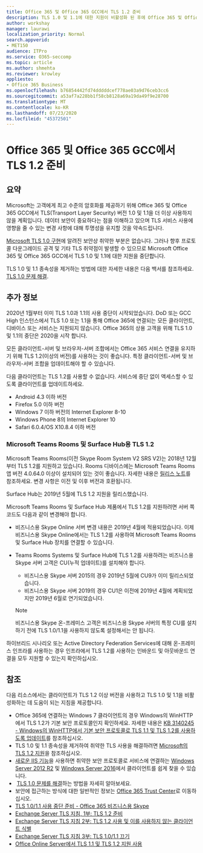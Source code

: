 ```yaml
---
title: Office 365 및 Office 365 GCC에서 TLS 1.2 준비
description: TLS 1.0 및 1.1에 대한 지원이 비활성화 된 후에 Office 365 및 Office 365 GCC에서 모든 클라이언트-서버 및 브라우저-서버 조합에 대해 TLS 1.2 사용을 준비하는 방법
author: workshay
manager: laurawi
localization_priority: Normal
search.appverid:
- MET150
audience: ITPro
ms.service: O365-seccomp
ms.topic: article
ms.author: shmehta
ms.reviewer: krowley
appliesto:
- Office 365 Business
ms.openlocfilehash: b76854442fd74dddddcef778ae03a9d76ceb3cc6
ms.sourcegitcommit: a53af7a228bb1f58cb8128a69a19da49f9e28700
ms.translationtype: MT
ms.contentlocale: ko-KR
ms.lasthandoff: 07/23/2020
ms.locfileid: "45372501"
---
```

# <a name="preparing-for-tls-12-in-office-365-and-office-365-gcc"></a>Office 365 및 Office 365 GCC에서 TLS 1.2 준비

## <a name="summary"></a>요약

Microsoft는 고객에게 최고 수준의 암호화를 제공하기 위해 Office 365 및 Office 365 GCC에서 TLS(Transport Layer Security) 버전 1.0 및 1.1을 더 이상 사용하지 않을 계획입니다. 데이터 보안이 중요하다는 점을 이해하고 있으며 TLS 서비스 사용에 영향을 줄 수 있는 변경 사항에 대해 투명성을 유지할 것을 약속드립니다.

[Microsoft TLS 1.0 구현](https://support.microsoft.com/help/3117336/schannel-implementation-of-tls-1-0-in-windows-security-status-update-n)에 알려진 보안상 취약한 부분은 없습니다. 그러나 향후 프로토콜 다운그레이드 공격 및 기타 TLS 취약점이 발생할 수 있으므로 Microsoft Office 365 및 Office 365 GCC에서 TLS 1.0 및 1.1에 대한 지원을 중단합니다.

TLS 1.0 및 1.1 종속성을 제거하는 방법에 대한 자세한 내용은 다음 백서를 참조하세요. [TLS 1.0 문제 해결](https://www.microsoft.com/download/details.aspx?id=55266).

## <a name="more-information"></a>추가 정보

2020년 1월부터 이미 TLS 1.0과 1.1의 사용 중단이 시작되었습니다. DoD 또는 GCC High 인스턴스에서 TLS 1.0 또는 1.1을 통해 Office 365에 연결되는 모든 클라이언트, 디바이스 또는 서비스는 지원되지 않습니다. Office 365의 상용 고객을 위해 TLS 1.0 및 1.1의 중단은 2020을 시작 합니다.

모든 클라이언트-서버 및 브라우저-서버 조합에서는 Office 365 서비스 연결을 유지하기 위해 TLS 1.2(이상의 버전)를 사용하는 것이 좋습니다. 특정 클라이언트-서버 및 브라우저-서버 조합을 업데이트해야 할 수 있습니다.

다음 클라이언트는 TLS 1.2를 사용할 수 없습니다. 서비스에 중단 없이 액세스할 수 있도록 클라이언트를 업데이트하세요.

- Android 4.3 이하 버전
- Firefox 5.0 이하 버전
- Windows 7 이하 버전의 Internet Explorer 8-10
- Windows Phone 8의 Internet Explorer 10
- Safari 6.0.4/OS X10.8.4 이하 버전

### <a name="tls-12-for-microsoft-teams-rooms-and-surface-hub"></a>Microsoft Teams Rooms 및 Surface Hub용 TLS 1.2

Microsoft Teams Rooms(이전 Skype Room System V2 SRS V2)는 2018년 12월부터 TLS 1.2를 지원하고 있습니다. Rooms 디바이스에는 Microsoft Teams Rooms 앱 버전 4.0.64.0 이상이 설치되어 있는 것이 좋습니다. 자세한 내용은 [릴리스 노트](https://docs.microsoft.com/microsoftteams/room-systems/srs2-release-note)를 참조하세요. 변경 사항은 이전 및 이후 버전과 호환됩니다.

Surface Hub는 2019년 5월에 TLS 1.2 지원을 릴리스했습니다.

Microsoft Teams Rooms 및 Surface Hub 제품에서 TLS 1.2를 지원하려면 서버 쪽 코드도 다음과 같이 변경해야 합니다.

- 비즈니스용 Skype Online 서버 변경 내용은 2019년 4월에 적용되었습니다. 이제 비즈니스용 Skype Online에서는 TLS 1.2를 사용하여 Microsoft Teams Rooms 및 Surface Hub 장치를 연결할 수 있습니다.
- Teams Rooms Systems 및 Surface Hub에 TLS 1.2를 사용하려는 비즈니스용 Skype 서버 고객은 CU(누적 업데이트)를 설치해야 합니다.

  - 비즈니스용 Skype 서버 2015의 경우 2019년 5월에 CU9가 이미 릴리스되었습니다.
  - 비즈니스용 Skype 서버 2019의 경우 CU1은 이전에 2019년 4월에 계획되었지만 2019년 6월로 연기되었습니다.

  > [!NOTE]
  > 비즈니스용 Skype 온-프레미스 고객은 비즈니스용 Skype 서버의 특정 CU를 설치하기 전에 TLS 1.0/1.1을 사용하지 않도록 설정해서는 안 됩니다.

하이브리드 시나리오 또는 Active Directory Federation Services에 대해 온-프레미스 인프라를 사용하는 경우 인프라에서 TLS 1.2를 사용하는 인바운드 및 아웃바운드 연결을 모두 지원할 수 있는지 확인하십시오.

## <a name="references"></a>참조

다음 리소스에서는 클라이언트가 TLS 1.2 이상 버전을 사용하고 TLS 1.0 및 1.1을 비활성화하는 데 도움이 되는 지침을 제공합니다.

- Office 365에 연결하는 Windows 7 클라이언트의 경우 Windows의 WinHTTP에서 TLS 1.2가 기본 보안 프로토콜인지 확인하세요. 자세한 내용은 [KB 3140245 - Windows의 WinHTTP에서 기본 보안 프로토콜로 TLS 1.1 및 TLS 1.2를 사용하도록 업데이트](https://support.microsoft.com/help/3140245/update-to-enable-tls-1-1-and-tls-1-2-as-a-default-secure-protocols-in)를 참조하십시오.
- TLS 1.0 및 1.1 종속성을 제거하여 취약한 TLS 사용을 해결하려면 [Microsoft의 TLS 1.2 지원](https://cloudblogs.microsoft.com/microsoftsecure/2017/06/20/tls-1-2-support-at-microsoft/)을 참조하십시오.
- [새로운 IIS 기능](https://cloudblogs.microsoft.com/microsoftsecure/2017/09/07/new-iis-functionality-to-help-identify-weak-tls-usage/)을 사용하면 취약한 보안 프로토콜로 서비스에 연결하는 [Windows Server 2012 R2](https://support.microsoft.com/help/4025335/windows-8-1-windows-server-2012-r2-update-kb4025335) 및 [Windows Server 2016](https://support.microsoft.com/help/4025334/windows-10-update-kb4025334)에서 클라이언트를 쉽게 찾을 수 있습니다.
-  [TLS 1.0 문제를 해결](https://www.microsoft.com/download/details.aspx?id=55266)하는 방법을 자세히 알아보세요.
- 보안에 접근하는 방식에 대한 일반적인 정보는 [Office 365 Trust Center](https://www.microsoft.com/trustcenter/cloudservices/office365)로 이동하십시오.
- [TLS 1.0/1.1 사용 중단 준비 - Office 365 비즈니스용 Skype](https://techcommunity.microsoft.com/t5/Skype-for-Business-Blog/Preparing-for-TLS-1-0-1-1-Deprecation-O365-Skype-for-Business/ba-p/222247)
- [Exchange Server TLS 지침, 1부: TLS 1.2 준비](https://techcommunity.microsoft.com/t5/exchange-team-blog/exchange-server-tls-guidance-part-1-getting-ready-for-tls-1-2/ba-p/607649)
- [Exchange Server TLS 지침 2부: TLS 1.2 사용 및 이를 사용하지 않는 클라이언트 식별](https://techcommunity.microsoft.com/t5/exchange-team-blog/exchange-server-tls-guidance-part-2-enabling-tls-1-2-and/ba-p/607761)
- [Exchange Server TLS 지침 3부: TLS 1.0/1.1 끄기](https://techcommunity.microsoft.com/t5/exchange-team-blog/exchange-server-tls-guidance-part-3-turning-off-tls-1-0-1-1/ba-p/607898)
- [Office Online Server에서 TLS 1.1 및 TLS 1.2 지원 사용](https://docs.microsoft.com/officeonlineserver/enable-tls-1-1-and-tls-1-2-support-in-office-online-server)
